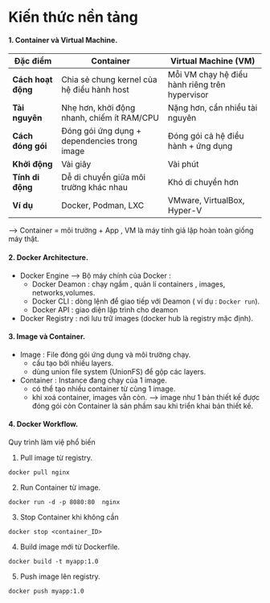 # Kiến thức nền tảng

#### 1. Container và Virtual Machine.
| Đặc điểm           | Container                                    | Virtual Machine (VM)                           |
| ------------------ | -------------------------------------------- | ---------------------------------------------- |
| **Cách hoạt động** | Chia sẻ chung kernel của hệ điều hành host   | Mỗi VM chạy hệ điều hành riêng trên hypervisor |
| **Tài nguyên**     | Nhẹ hơn, khởi động nhanh, chiếm ít RAM/CPU   | Nặng hơn, cần nhiều tài nguyên                 |
| **Cách đóng gói**  | Đóng gói ứng dụng + dependencies trong image | Đóng gói cả hệ điều hành + ứng dụng            |
| **Khởi động**      | Vài giây                                     | Vài phút                                       |
| **Tính di động**   | Dễ di chuyển giữa môi trường khác nhau       | Khó di chuyển hơn                              |
| **Ví dụ**          | Docker, Podman, LXC                          | VMware, VirtualBox, Hyper-V                    |

--> Container = môi trường + App , VM là máy tính giả lập hoàn toàn giống máy thật.
#### 2. Docker Architecture.
- Docker Engine --> Bộ máy chính của Docker :
  - Docker Deamon : chạy ngầm , quản lí containers , images, networks,volumes.
  - Docker CLI : dòng lệnh để giao tiếp với Deamon  ( ví dụ : `Docker run`).
  - Docker API : giao diện lập trình cho deamon
- Docker Registry : nơi lưu trữ images (docker hub là registry mặc định).

#### 3. Image và Container.
- Image : File đóng gói ứng dụng và môi trường chạy.
  - cấu tạo bởi nhiều layers.
  - dùng union file system (UnionFS) để gộp các layers.
- Container : Instance đang chạy của 1 image.
  - có thể tạo nhiều container từ cùng 1 image.
  - khi xoá container, images vẫn còn.
--> image như 1 bản thiết kế được đóng gói còn Container là sản phầm sau khi triển khai bản thiết kế.

#### 4. Docker Workflow.

Quy trình làm việ phổ biến
1. Pull image từ registry.
```
docker pull nginx
```
2. Run Container từ image.
```
docker run -d -p 8080:80  nginx
```
3. Stop Container khi không cần
```
docker stop <container_ID>
```
4. Build image mới từ Dockerfile.
```
docker build -t myapp:1.0
```
5. Push image lên registry.
```
docker push myapp:1.0
```
